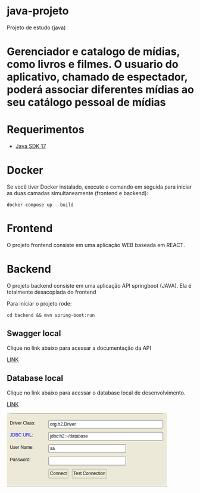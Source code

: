 # java-projeto
Projeto de estudo (java)

# Gerenciador e catalogo de mídias, como livros e filmes. O usuario do aplicativo, chamado de espectador, poderá associar diferentes mídias ao seu catálogo pessoal de mídias

# Requerimentos

 - [Java SDK 17](https://www.oracle.com/java/technologies/javase/jdk17-archive-downloads.html)

# Docker

Se você tiver Docker instalado, execute o comando em seguida para iniciar as duas camadas simultaneamente (frontend e backend):
```
docker-compose up --build
```


# Frontend

O projeto frontend consiste em uma aplicação WEB baseada em REACT.



# Backend

O projeto backend consiste em uma aplicação API springboot (JAVA). Ela é totalmente desacoplada do frontend

Para iniciar o projeto rode:
```
cd backend && mvn spring-boot:run
```

## Swagger local

Clique no link abaixo para acessar a documentação da API
    
[LINK](http://localhost:3001/swagger-ui/index.html) 


## Database local

Clique no link abaixo para acessar o database local de desenvolvimento.
    
[LINK](http://localhost:3001/h2-console) 

![credentials](image.png)

